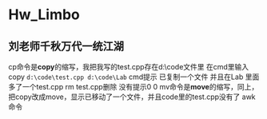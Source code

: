 # Hw_Limbo
## 刘老师千秋万代一统江湖
cp命令是**copy**的缩写，我把我写的test.cpp存在d:\code文件里
在cmd里输入 copy `d:\code\test.cpp d:\code\Lab` cmd提示 已复制一个文件 并且在Lab 里面多了一个test.cpp
rm test.cpp删除 没有提示0 0
mv命令是**move**的缩写，同上，把copy改成move，显示已移动了一个文件，并且code里的test.cpp没有了
awk命令
